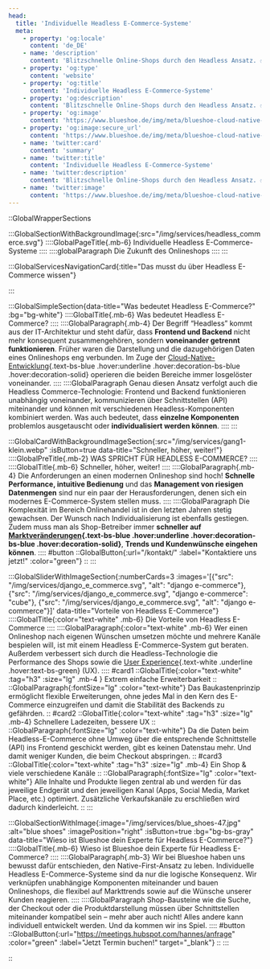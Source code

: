 ```yaml
---
head:
  title: 'Individuelle Headless E-Commerce-Systeme'
  meta:
    - property: 'og:locale'
      content: 'de_DE'
    - name: 'description'
      content: 'Blitzschnelle Online-Shops durch den Headless Ansatz. ✅ Pfeilschnell ✅ Robust ✅ Skalierbar | Jetzt mehr über modernes E-Commerce erfahren!'
    - property: 'og:type'
      content: 'website'
    - property: 'og:title'
      content: 'Individuelle Headless E-Commerce-Systeme'
    - property: 'og:description'
      content: 'Blitzschnelle Online-Shops durch den Headless Ansatz. ✅ Pfeilschnell ✅ Robust ✅ Skalierbar | Jetzt mehr über modernes E-Commerce erfahren!'
    - property: 'og:image'
      content: 'https://www.blueshoe.de/img/meta/blueshoe-cloud-native-devlopment.png'
    - property: 'og:image:secure_url'
      content: 'https://www.blueshoe.de/img/meta/blueshoe-cloud-native-devlopment.png'
    - name: 'twitter:card'
      content: 'summary'
    - name: 'twitter:title'
      content: 'Individuelle Headless E-Commerce-Systeme'
    - name: 'twitter:description'
      content: 'Blitzschnelle Online-Shops durch den Headless Ansatz. ✅ Pfeilschnell ✅ Robust ✅ Skalierbar | Jetzt mehr über modernes E-Commerce erfahren!'
    - name: 'twitter:image'
      content: 'https://www.blueshoe.de/img/meta/blueshoe-cloud-native-devlopment.png'
---
```


::GlobalWrapperSections

:::GlobalSectionWithBackgroundImage{:src="/img/services/headless_commerce.svg"}
::::GlobalPageTitle{.mb-6}
Individuelle Headless E-Commerce-Systeme
::::
::::globalParagraph
Die Zukunft des Onlineshops
::::
:::

:::GlobalServicesNavigationCard{:title="Das musst du über Headless E-Commerce wissen"}

:::

:::GlobalSimpleSection{data-title="Was bedeutet Headless E-Commerce?" :bg="bg-white"}
::::GlobalTitle{.mb-6}
Was bedeutet Headless E-Commerce?
::::
::::GlobalParagraph{.mb-4}
Der Begriff “Headless” kommt aus der IT-Architektur und steht dafür, dass **Frontend und Backend** nicht mehr konsequent zusammengehören, sondern **voneinander getrennt funktionieren**. Früher waren die Darstellung und die dazugehörigen Daten eines Onlineshops eng verbunden. Im Zuge der [Cloud-Native-Entwicklung](/leistungen/cloud-native-development/){.text-bs-blue .hover:underline .hover:decoration-bs-blue .hover:decoration-solid} operieren die beiden Bereiche immer losgelöster voneinander.
::::
::::GlobalParagraph
Genau diesen Ansatz verfolgt auch die Headless Commerce-Technologie: Frontend und Backend funktionieren unabhängig voneinander, kommunizieren über Schnittstellen (API) miteinander und können mit verschiedenen Headless-Komponenten kombiniert werden. Was auch bedeutet, dass **einzelne Komponenten** problemlos ausgetauscht oder **individualisiert werden können**.
::::
:::

:::GlobalCardWithBackgroundImageSection{:src="/img/services/gang1-klein.webp" :isButton=true data-title="Schneller, höher, weiter!"}
::::GlobalPreTitle{.mb-2}
WAS SPRICHT FÜR HEADLESS E-COMMERCE?
::::
::::GlobalTitle{.mb-6}
Schneller, höher, weiter!
::::
::::GlobalParagraph{.mb-4}
Die Anforderungen an einen modernen Onlineshop sind hoch! **Schnelle Performance, intuitive Bedienung** und das **Management von riesigen Datenmengen** sind nur ein paar der Herausforderungen, denen sich ein modernes E-Commerce-System stellen muss.
::::
::::GlobalParagraph
Die Komplexität im Bereich Onlinehandel ist in den letzten Jahren stetig gewachsen. Der Wunsch nach Individualisierung ist ebenfalls gestiegen. Zudem muss man als Shop-Betreiber immer <b >schneller auf </b> **[Marktveränderungen](/blog/digitale-transformation-und-industrie-4-0/){.text-bs-blue .hover:underline .hover:decoration-bs-blue .hover:decoration-solid}**, **Trends und Kundenwünsche eingehen können**.
::::
#button
::GlobalButton{:url="/kontakt/" :label="Kontaktiere uns jetzt!" :color="green"}
::
:::

:::GlobalSliderWithImageSection{:numberCards=3 :images='[{"src": "/img/services/django_e_commerce.svg", "alt": "django e-commerce"}, {"src": "/img/services/django_e_commerce.svg", "django e-commerce": "cube"}, {"src": "/img/services/django_e_commerce.svg", "alt": "django e-commerce"}]' data-title="Vorteile von Headless E-Commerce"}
::::GlobalTitle{:color="text-white" .mb-6}
Die Vorteile von Headless E-Commerce
::::
::::GlobalParagraph{:color="text-white" .mb-6}
Wer einen Onlineshop nach eigenen Wünschen umsetzen möchte und mehrere Kanäle bespielen will, ist mit einem Headless E-Commerce-System gut beraten. Außerdem verbessert sich durch die Headless-Technologie die Performance des Shops sowie die [User Experience](/blog/wie-wichtig-ist-user-experience-ux-2019/){.text-white .underline .hover:text-bs-green} (UX).
::::
#card1
::GlobalTitle{:color="text-white" :tag="h3" :size="lg" .mb-4 }
Extrem einfache Erweiterbarkeit
::
::GlobalParagraph{:fontSize="lg" :color="text-white"}
Das Baukastenprinzip ermöglicht flexible Erweiterungen, ohne jedes Mal in den Kern des E-Commerce einzugreifen und damit die Stabilität des Backends zu gefährden.
::
#card2
::GlobalTitle{:color="text-white" :tag="h3" :size="lg" .mb-4}
Schnellere Ladezeiten, bessere UX
::
::GlobalParagraph{:fontSize="lg" :color="text-white"}
Da die Daten beim Headless-E-Commerce ohne Umweg über die entsprechende Schnittstelle (API) ins Frontend geschickt werden, gibt es keinen Datenstau mehr. Und damit weniger Kunden, die beim Checkout abspringen.
::
#card3
::GlobalTitle{:color="text-white" :tag="h3" :size="lg" .mb-4}
Ein Shop & viele verschiedene Kanäle
::
::GlobalParagraph{:fontSize="lg" :color="text-white"}
Alle Inhalte und Produkte liegen zentral ab und werden für das jeweilige Endgerät und den jeweiligen Kanal (Apps, Social Media, Market Place, etc.) optimiert. Zusätzliche Verkaufskanäle zu erschließen wird dadurch kinderleicht.
::
:::

:::GlobalSectionWithImage{:image="/img/services/blue_shoes-47.jpg" :alt="blue shoes" :imagePosition="right" :isButton=true :bg="bg-bs-gray" data-title="Wieso ist Blueshoe dein Experte für Headless E-Commerce?"}
::::GlobalTitle{.mb-6}
Wieso ist Blueshoe dein Experte für Headless E-Commerce?
::::
::::GlobalParagraph{.mb-3}
Wir bei Blueshoe haben uns bewusst dafür entschieden, den Native-First-Ansatz zu leben. Individuelle Headless E-Commerce-Systeme sind da nur die logische Konsequenz. Wir verknüpfen unabhängige Komponenten miteinander und bauen Onlineshops, die flexibel auf Markttrends sowie auf die Wünsche unserer Kunden reagieren.
::::
::::GlobalParagraph
Shop-Bausteine wie die Suche, der Checkout oder die Produktdarstellung müssen über Schnittstellen miteinander kompatibel sein – mehr aber auch nicht! Alles andere kann individuell entwickelt werden. Und da kommen wir ins Spiel.
::::
#button
::GlobalButton{:url="https://meetings.hubspot.com/hannes/anfrage" :color="green" :label="Jetzt Termin buchen!" target="_blank"}
::
:::

::